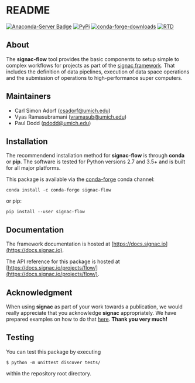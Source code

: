 # README

[![Anaconda-Server Badge](https://anaconda.org/conda-forge/signac-flow/badges/version.svg)](https://anaconda.org/conda-forge/signac-flow)
[![PyPi](https://img.shields.io/pypi/v/signac-flow.svg)](https://img.shields.io/pypi/v/signac-flow.svg)
[![conda-forge-downloads](https://img.shields.io/conda/dn/conda-forge/signac-flow.svg)](https://anaconda.org/conda-forge/signac-flow)
[![RTD](https://readthedocs.org/projects/signac-flow/badge/?version=latest)](https://signac-flow.readthedocs.io)

## About

The **signac-flow** tool provides the basic components to setup simple to complex workflows for projects as part of the [signac framework](http://www.signac.io).
That includes the definition of data pipelines, execution of data space operations and the submission of operations to high-performance super computers.

## Maintainers

  * Carl Simon Adorf (csadorf@umich.edu)
  * Vyas Ramasubramani (vramasub@umich.edu)
  * Paul Dodd (pdodd@umich.edu)

## Installation

The recommendend installation method for **signac-flow** is through **conda** or **pip**.
The software is tested for Python versions 2.7 and 3.5+ and is built for all major platforms.

This package is available via the [conda-forge](https://conda-forge.org/) conda channel:

`conda install -c conda-forge signac-flow`

or pip:

`pip install --user signac-flow`

## Documentation

The framework documentation is hosted at [https://docs.signac.io](https://docs.signac.io).

The API reference for this package is hosted at [https://docs.signac.io/projects/flow/](https://docs.signac.io/projects/flow/).

## Acknowledgment

When using **signac** as part of your work towards a publication, we would really appreciate that you acknowledge **signac** appropriately.
We have prepared examples on how to do that [here](https://docs.signac.io/en/latest/acknowledge.html).
**Thank you very much!**

## Testing

You can test this package by executing

    $ python -m unittest discover tests/

within the repository root directory.
